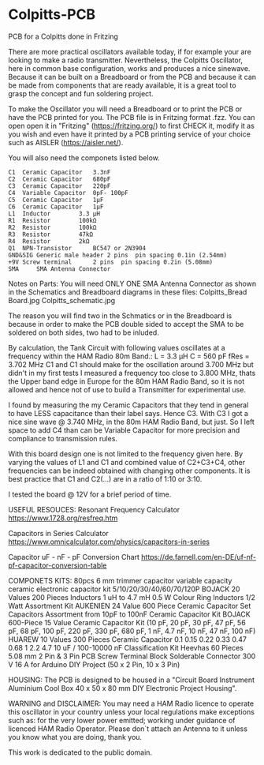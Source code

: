 # Colpitts-PCB
PCB for a Colpitts done in Fritzing

There are more practical oscillators available today, if for example your are looking to make a radio transmitter.
Nevertheless, the Colpitts Oscillator, here in common base configuration, works and produces a nice sinewave.
Because it can be built on a Breadboard or from the PCB 
and because it can be made from components that are ready available,
it is a great tool to grasp the concept and fun soldering project.

To make the Oscillator you will need a Breadboard or to print the PCB or have the PCB printed for you.
The PCB file is in Fritzing format .fzz.
You can open open it in "Fritzing" (https://fritzing.org/) to first CHECK it, modify it as you wish
and even have it printed by a PCB printing service of your choice such as AISLER (https://aisler.net/).

You will also need the componets listed below.
	
	C1 	Ceramic Capacitor	3.3nF
	C2 	Ceramic Capacitor	680pF
	C3 	Ceramic Capacitor	220pF
	C4 	Variable Capacitor	0pF- 100pF
	C5 	Ceramic Capacitor	1µF
	C6 	Ceramic Capacitor	1µF
	L1 	Inductor		3.3 µH
	R1 	Resistor		100kΩ 
	R2 	Resistor		100kΩ 
	R3 	Resistor		47kΩ
	R4 	Resistor		2kΩ 
 	Q1 	NPN-Transistor		BC547 or 2N3904
  	GND&SIG Generic male header	2 pins 	pin spacing 0.1in (2.54mm)
 	+9V	Screw terminal		2 pins 	pin spacing 0.2in (5.08mm)
	SMA 	SMA Antenna Connector

Notes on Parts:
You will need ONLY ONE SMA Antenna Connector as shown in the Schematics and Breadboard diagrams in these files:
	Colpitts_Bread Board.jpg
	Colpitts_schematic.jpg

The reason you will find two in the Schmatics or in the Breadboard 
is because in order to make the PCB double sided to accept the SMA to be soldered on both sides, two had to be inluded.

By calculation, the Tank Circuit with following values oscillates at a frequency within the HAM Radio 80m Band.:
		L = 3.3 µH 
		C = 560 pF
		fRes = 3.702 MHz
C1 and C1 should make for the oscillation around 3.700 MHz but didn't in my first tests I measured a frequency too close to 3.800 MHz, 
thats the Upper band edge in Europe for the 80m HAM Radio Band, so it is not allowed and hence not of use to build a Transmitter for experimental use.

I found by measuring the my Ceramic Capacitors that they tend in general to have LESS capacitance than their label says.
Hence C3. With C3 I got a nice sine wave @ 3.740 MHz, in the 80m HAM Radio Band, but just.
So I left space to add C4 than can be Variable Capacitor for more precision and compliance to transmission rules.

With this board design one is not limited to the frequency given here.
By varying the values of L1 and C1 and combined value of C2+C3+C4,
other frequencies can be indeed obtained with changing other components.
It is best practice that C1 and C2(...) are in a ratio of 1:10 or 3:10.

I tested the board @ 12V for a brief period of time.


USEFUL RESOUCES:
Resonant Frequency Calculator
https://www.1728.org/resfreq.htm

Capacitors in Series Calculator
https://www.omnicalculator.com/physics/capacitors-in-series

Capacitor uF - nF - pF Conversion Chart
https://de.farnell.com/en-DE/uf-nf-pf-capacitor-conversion-table


COMPONETS KITS:
80pcs 6 mm trimmer capacitor variable capacity ceramic electronic capacitor kit 5/10/20/30/40/60/70/120P 
BOJACK 20 Values 200 Pieces Inductors 1 uH to 4.7 mH 0.5 W Colour Ring Inductors 1/2 Watt Assortment Kit 
AUKENIEN 24 Value 600 Piece Ceramic Capacitor Set Capacitors Assortment from 10pF to 100nF Ceramic Capacitor Kit 
BOJACK 600-Piece 15 Value Ceramic Capacitor Kit (10 pF, 20 pF, 30 pF, 47 pF, 56 pF, 68 pF, 100 pF, 220 pF, 330 pF, 680 pF, 1 nF, 4.7 nF, 10 nF, 47 nF, 100 nF) 
HUAREW 10 Values 300 Pieces Ceramic Capacitor 0.1 0.15 0.22 0.33 0.47 0.68 1 2.2 4.7 10 uF / 100-10000 nF Classification Kit 
Heevhas 60 Pieces 5.08 mm 2 Pin & 3 Pin PCB Screw Terminal Block Solderable Connector 300 V 16 A for Arduino DIY Project (50 x 2 Pin, 10 x 3 Pin) 

HOUSING:
The PCB is designed to be housed in a
"Circuit Board Instrument Aluminium Cool Box 40 x 50 x 80 mm DIY Electronic Project Housing".

WARNING and DISCLAIMER: 
You may need a HAM Radio licence to operate this oscillator in your country 
unless your local regulations make exceptions such as: 
	for the very lower power emitted;
	working under guidance of licenced HAM Radio Operator.
Please don`t attach an Antenna to it unless you know what you are doing, thank you.


This work is dedicated to the public domain.


